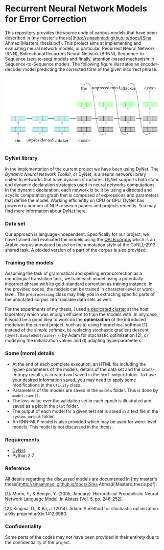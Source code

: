 
# Recurrent Neural Network Models for Error Correction

This repository provides the source code of various models that have been described in [my master's thesis](http://sinaahmadi.github.io/docs/[Sina Ahmadi]Masters_thesis.pdf). This project aims at implementing and evaluating neural network models, in particular, Recurrent Neural Network (RNN), Bidirectional Recurrent Neural Network (BRNN), Sequence-to-Sequence (seq-to-seq) models and finally, attention-based mechanism in Sequence-to-Sequence models. The following figure illustrates an encoder-decoder model predicting the corrected form of the given incorrect phrase. 

![An encoder-decoder model for error correction](imgs/encoder_decoder.png "Recurrent Neural Network" )

### DyNet library

In the implementation of the current project we have been using DyNet. The *Dynamic Neural Network Toolkit*, or DyNet, is a neural network library suited to networks that have dynamic structures.  DyNet supports both static and dynamic declaration strategies used in neural networks computations.  In the dynamic declaration, each network is built by using a directed and acyclic computation graph that is composed of expressions and parameters that define the model. Working efficiently on CPU or GPU, DyNet has powered a number of NLP research papers and projects recently. You may find more information about DyNet [here](http://dynet.readthedocs.io/en/latest/index.html#). 

### Data set

Our approach is language-independent. Specifically for our project, we have trained and evaluated the models using the [QALB corpus](http://nlp.qatar.cmu.edu/qalb/) which is an Arabic corpus annotated based on the annotation style of the CoNLL-2013 shared task. A pickled version of a part of the corpus is also provided. 

### Training the models

Assuming the task of grammatical and spelling error correction as a monolingual translation task, we train each model using a potentially incorrect phrase with its gold-standard correction as training instance. In the provided codes, the models can be trained in character-level or word-level. The `preprocessing` class may help you in extracting specific parts of the annotated corpus into trainable data sets as well. 

For the experiments of my thesis, I used [a dedicated cluster](http://lipn.univ-paris13.fr/rcln/wiki/index.php/Cluster_TAL) at the host laboratory which was enough efficient to train the models with. In any case, it would be a good idea to work on the **optimization** of the introduced models in the current project, such as a) using hierarchical softmax [1] instead of the simple softmax, b) replacing stochastic gradient descent (`dynet.SimpleSGDTrainer()`) by Adam for stochastic optimization [2], c) modifying the initialization values and d) adapting hyperparameters.

### Some (more) details
  * At the end of each complete execution, an HTML file including the hyper-parameters of the models, details of the data set and the cross-entropy results, is created and saved in the `html_output` folder. To have your desired information saved, you may need to apply some modifications in the `Utility` class.
  * Parameters of the models are saved in the `models` folder. This is done by `model.save()`.
  * The loss value over the validation set in each epoch is illustrated and saved as a plot in the `plot` folder.
  * The output of each model for a given test set is saved in a text file in the `system_output` folder. 
  * An RNN-MLP model is also provided which may be used for word-level models. This model is not discussed in the thesis. 

### Requirements
  * [DyNet](http://dynet.readthedocs.io/en/latest/).
  * Python 2.7


### Reference
All details regarding the discussed models are documented in [my master's thesis](http://sinaahmadi.github.io/docs/[Sina Ahmadi]Masters_thesis.pdf).

[1]: Morin, F., & Bengio, Y. (2005, January). Hierarchical Probabilistic Neural Network Language Model. In Aistats (Vol. 5, pp. 246-252).

[2]: Kingma, D., & Ba, J. (2014). Adam: A method for stochastic optimization. arXiv preprint arXiv:1412.6980.


### Confidentiality 
Some parts of the codes may not have been provided in their entirety due to the confidentiality of the project.
